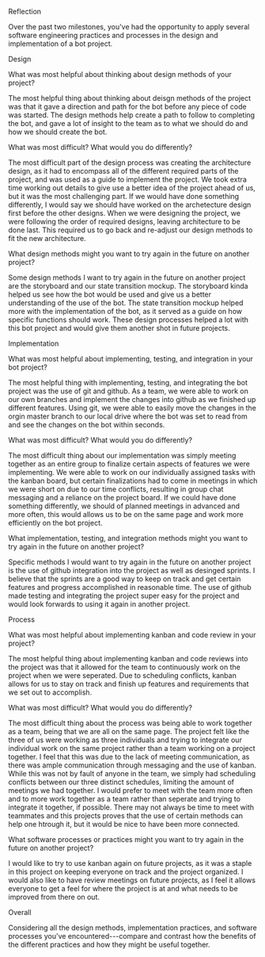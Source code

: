 Reflection

Over the past two milestones, you've had the opportunity to apply several software engineering practices and processes in the design and implementation of a bot project. 

Design

What was most helpful about thinking about design methods of your project?

The most helpful thing about thinking about deisgn methods of the project was that it gave a direction and path for the bot before any piece of code was started. The design methods help create a path to follow to completing the bot, and gave a lot of insight to the team as to what we should do and how we should create the bot.

What was most difficult? What would you do differently?

The most difficult part of the design process was creating the architecture design, as it had to encompass all of the different required parts of the project, and was used as a guide to implement the project. We took extra time working out details to give use a better idea of the project ahead of us, but it was the most challenging part. If we would have done something differently, I would say we should have worked on the archetecture design first before the other designs. When we were designing the project, we were following the order of required designs, leaving architecture to be done last. This required us to go back and re-adjust our design methods to fit the new architecture.

What design methods might you want to try again in the future on another project?

Some design methods I want to try again in the future on another project are the storyboard and our state transition mockup. The storyboard kinda helped us see how the bot would be used and give us a better understanding of the use of the bot. The state transition mockup helped more with the implementation of the bot, as it served as a guide on how specific functions should work. These design processes helped a lot with this bot project and would give them another shot in future projects.

Implementation

What was most helpful about implementing, testing, and integration in your bot project?

The most helpful thing with implementing, testing, and integrating the bot project was the use of git and github. As a team, we were able to work on our own branches and implement the changes into github as we finished up different features. Using git, we were able to easily move the changes in the orgin master branch to our local drive where the bot was set to read from and see the changes on the bot within seconds.

What was most difficult? What would you do differently?

The most difficult thing about our implementation was simply meeting together as an entire group to finalize certain aspects of features we were implementing. We were able to work on our individually assigned tasks with the kanban board, but certain finalizations had to come in meetings in which we were short on due to our time conflicts, resulting in group chat messaging and a reliance on the project board. If we could have done something differently, we should of planned meetings in advanced and more often, this would allows us to be on the same page and work more efficiently on the bot project.

What implementation, testing, and integration methods might you want to try again in the future on another project?

Specific methods I would want to try again in the future on another project is the use of github integration into the project as well as desinged sprints. I believe that the sprints are a good way to keep on track and get certain features and progress accomplished in reasonable time. The use of github made testing and integrating the project super easy for the project and would look forwards to using it again in another project.

Process

What was most helpful about implementing kanban and code review in your project?

The most helpful thing about implementing kanban and code reviews into the project was that it allowed for the team to continuously work on the project when we were seperated. Due to scheduling conflicts, kanban allows for us to stay on track and finish up features and requirements that we set out to accomplish.

What was most difficult? What would you do differently?

The most difficult thing about the process was being able to work together as a team, being that we are all on the same page. The project felt like the three of us were working as three individuals and trying to integrate our individual work on the same project rather than a team working on a project together. I feel that this was due to the lack of meeting communication, as there was ample communication through messaging and the use of kanban. While this was not by fault of anyone in the team, we simply had scheduling conflicts between our three distinct schedules, limiting the amount of meetings we had together. I would prefer to meet with the team more often and to more work together as a team rather than seperate and trying to integrate it together, if possible. There may not always be time to meet with teammates and this projects proves that the use of certain methods can help one htrough it, but it would be nice to have been more connected.

What software processes or practices might you want to try again in the future on another project?

I would like to try to use kanban again on future projects, as it was a staple in this project on keeping everyone on track and the project organized. I would also like to have review meetings on future projects, as I feel it allows everyone to get a feel for where the project is at and what needs to be improved from there on out.

Overall

Considering all the design methods, implementation practices, and software processes you've encountered---compare and contrast how the benefits of the different practices and how they might be useful together.


